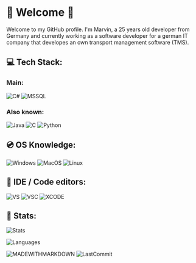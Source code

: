 # 👋 Welcome 👋
Welcome to my GitHub profile. 
I'm Marvin, a 25 years old developer from Germany and currently working as a software developer for a german IT company that developes an own transport management software (TMS).

## 💻 Tech Stack:
### Main:
![C#](https://img.shields.io/badge/c%23-%23239120.svg?style=for-the-badge&logo=c-sharp&logoColor=white)
![MSSQL](https://img.shields.io/badge/Microsoft_SQL_Server-CC2927?style=for-the-badge&logo=microsoft-sql-server&logoColor=white)

### Also known:
![Java](https://img.shields.io/badge/Java-ED8B00?style=for-the-badge&logo=openjdk&logoColor=white)
![C](https://img.shields.io/badge/c-%2300599C.svg?style=for-the-badge&logo=c&logoColor=white) 
![Python](https://img.shields.io/badge/Python-3776AB?style=for-the-badge&logo=python&logoColor=white)

## 💿 OS Knowledge:
![Windows](https://img.shields.io/badge/Windows-0078D6?style=for-the-badge&logo=windows&logoColor=white)
![MacOS](https://img.shields.io/badge/mac%20os-000000?style=for-the-badge&logo=apple&logoColor=white)
![Linux](https://img.shields.io/badge/Linux-FCC624?style=for-the-badge&logo=linux&logoColor=black)

## 📝 IDE / Code editors:
![VS](https://img.shields.io/badge/Visual_Studio-5C2D91?style=for-the-badge&logo=visual%20studio&logoColor=white)
![VSC](https://img.shields.io/badge/Visual_Studio_Code-0078D4?style=for-the-badge&logo=visual%20studio%20code&logoColor=white)
![XCODE](https://img.shields.io/badge/Xcode-007ACC?style=for-the-badge&logo=Xcode&logoColor=white)

## 🧮 Stats:

![Stats](https://github-readme-stats.vercel.app/api?username=secodity&theme=blue-green)

![Languages](https://github-readme-stats.vercel.app/api/top-langs/?username=secodity&theme=blue-green)

![MADEWITHMARKDOWN](https://img.shields.io/badge/Made%20with-Markdown-1f425f.svg)
![LastCommit](https://img.shields.io/github/last-commit/secodity/secodity.svg)
